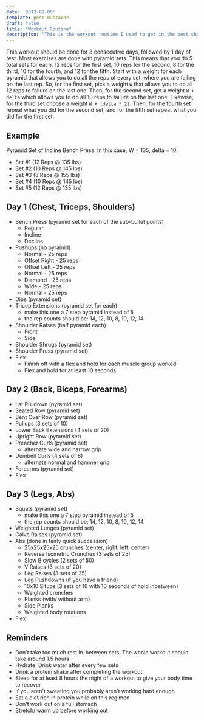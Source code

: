 ```yaml
---
date: '2012-09-05'
template: post.mustache
draft: false
title: "Workout Routine"
description: "This is the workout routine I used to get in the best shape of my life. It doesn't include the diet or cardio training portion, which I may create as separate posts."
---
```



This workout should be done for 3 consecutive days, followed by 1 day of rest.
Most exercises are done with pyramid sets. This means that you do 5 total sets for each.
12 reps for the first set, 10 reps for the second, 8 for the third, 10 for the fourth, and 12 for the fifth.
Start with a weight for each pyramid that allows you to do all the reps of every set,
where you are failing on the last rep. So, for the first set, pick a weight `W` that allows you to do
all 12 reps to failure on the last one. Then, for the second set, get a weight `W + delta` which allows
you to do all 10 reps to failure on the last one. Likewise, for the third set choose a weight `W + (delta * 2)`.
Then, for the fourth set repeat what you did for the second set, and for the fifth set repeat what you
did for the first set.


## Example

Pyramid Set of Incline Bench Press. In this case, W = 135, delta = 10.

- Set #1 (12 Reps @ 135 lbs)
- Set #2 (10 Reps @ 145 lbs)
- Set #3 (8 Reps @ 155 lbs)
- Set #4 (10 Reps @ 145 lbs)
- Set #5 (12 Reps @ 135 lbs)


## Day 1 (Chest, Triceps, Shoulders)

- Bench Press (pyramid set for each of the sub-bullet points)
    - Regular
    - Incline
    - Decline
- Pushups (no pyramid)
    - Normal - 25 reps
    - Offset Right - 25 reps
    - Offset Left - 25 reps
    - Normal - 25 reps
    - Diamond - 25 reps
    - Wide - 25 reps
    - Normal - 25 reps
- Dips (pyramid set)
- Tricep Extensions (pyramid set for each)
    - make this one a 7 step pyramid instead of 5
    - the rep counts should be: 14, 12, 10, 8, 10, 12, 14
- Shoulder Raises (half pyramid each)
    - Front
    - Side
- Shoulder Shrugs (pyramid set)
- Shoulder Press (pyramid set)
- Flex
    - Finish off with a flex and hold for each muscle group worked
    - Flex and hold for at least 10 seconds


## Day 2 (Back, Biceps, Forearms)

- Lat Pulldown (pyramid set)
- Seated Row (pyramid set)
- Bent Over Row (pyramid set)
- Pullups (3 sets of 10)
- Lower Back Extensions (4 sets of 20)
- Upright Row (pyramid set)
- Preacher Curls (pyramid set)
    - alternate wide and narrow grip
- Dumbell Curls (4 sets of 8)
    - alternate normal and hammer grip
- Forearms (pyramid set)
- Flex


## Day 3 (Legs, Abs)

- Squats (pyramid set)
    - make this one a 7 step pyramid instead of 5
    - the rep counts should be: 14, 12, 10, 8, 10, 12, 14
- Weighted Lunges (pyramid set)
- Calve Raises (pyramid set)
- Abs (done in fairly quick succession)
    - 25x25x25x25 crunches (center, right, left, center)
    - Reverse Isometric Crunches (3 sets of 25)
    - Slow Bicycles (2 sets of 50)
    - V Raises (3 sets of 20)
    - Leg Raises (3 sets of 25)
    - Leg Pushdowns (if you have a friend)
    - 10x10 Situps (3 sets of 10 with 10 seconds of hold inbetween)
    - Weighted crunches
    - Planks (with/ without arm)
    - Side Planks
    - Weighted body rotations
- Flex


## Reminders

- Don't take too much rest in-between sets. The whole workout should take around 1.5 hours
- Hydrate. Drink water after every few sets
- Drink a protein shake after completing the workout
- Sleep for at least 8 hours the night of a workout to give your body time to recover
- If you aren't sweating you probably aren't working hard enough
- Eat a diet rich in protein while on this regimen
- Don't work out on a full stomach
- Stretch/ warm up before working out
